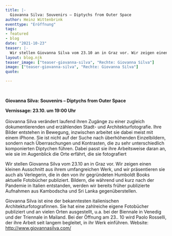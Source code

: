 ```yaml
---
title: |-
  Giovanna Silva: Souvenirs – Diptychs from Outer Space
author: Heinz Wittenbrink
eventtype: "Eröffnung"
tags:
- featured
- blog
date: "2021-10-23"
teaser: |-
  Wir stellen Giovanna Silva vom 23.10 an in Graz vor. Wir zeigen einen kleinen Ausschnitt aus ihrem umfangreichen Werk, und wir präsentieren sie auch als Verlegerin, die in den von ihr gegründeten Humboldt Books aktuelle Fotobücher publiziert. Bildern, die während und kurz nach der Pandemie in Italien entstanden, werden wir bereits früher publizierte Aufnahmen aus Kambodscha und Sri Lanka gegenüberstellen.
layout: blog.njk
teaser_image: ["teaser-giovanna-silva", "Rechte: Giovanna Silva"]
image: ["teaser-giovanna-silva", "Rechte: Giovanna Silva"]
quote:

---
```

</br>


**Giovanna Silva: Souvenirs – Diptychs from Outer Space**

**Vernissage: 23.10. um 19:00 Uhr**
</br>
</br>
Giovanna Silva verändert laufend ihren Zugänge zu einer zugleich dokumentierenden und erzählenden Stadt- und Architekturfotografie. Ihre Bilder entstehen in Bewegung, inzwischen arbeitet sie dabei meist mit einem iPhone. Sie ist nicht auf der Suche nach überhöhenden Einzelbildern, sondern nach Überraschungen und Kontrasten, die zu sehr unterschiedlich komponierten Diptychen führen. Dabei passt sie ihre Arbeitsweise daran an, wie sie im Augenblick die Orte erfährt, die sie fotografiert

Wir stellen Giovanna Silva vom 23.10 an in Graz vor. Wir zeigen einen kleinen Ausschnitt aus ihrem umfangreichen Werk, und wir präsentieren sie auch als Verlegerin, die in den von ihr gegründeten Humboldt Books aktuelle Fotobücher publiziert. Bildern, die während und kurz nach der Pandemie in Italien entstanden, werden wir bereits früher publizierte Aufnahmen aus Kambodscha und Sri Lanka gegenüberstellen.

Giovanna Silva ist eine der bekanntesten italienischen Architekturfotografinnen. Sie hat eine zahlreiche eigene Fotobücher publiziert und an vielen Orten ausgestellt, u.a. bei der Biennale in Venedig und der Triennale in Mailand. Bei der Öffnung am 23.. 10 wird Paolo Rosselli, der ihre Arbeit seit langem begleitet, in ihr Werk einführen.
Website: http://www.giovannasilva.com/
